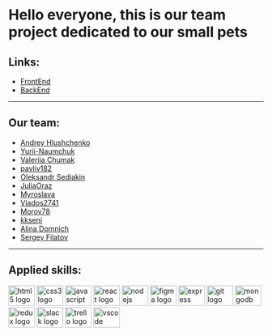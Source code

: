 # Hello everyone, this is our team project dedicated to our small pets

## Links:

- [FrontEnd](https://github.com/Andrgoit/petly-team-project)
- [BackEnd](https://github.com/Andrgoit/petly-backend)

---

## Our team:

- [Andrey Hlushchenko](https://github.com/Andrgoit)
- [Yurii-Naumchuk](https://github.com/Yurii-Naumchuk)
- [Valeriia Chumak](https://github.com/valery-chumak)
- [pavliv182](https://github.com/pavliv182)
- [Oleksandr Sediakin](https://github.com/allx-under)
- [JuliaOraz](https://github.com/JuliaOraz)
- [Myroslava](https://github.com/MiraVV)
- [Vlados2741](https://github.com/Vlados2741)
- [Morov78](https://github.com/Morov78)
- [kkseni](https://github.com/kkseni)
- [Alina Domnich](https://github.com/Alina-d87)
- [Sergey Filatov](https://github.com/Filatov44)

---

## Applied skills:

<div align="left">

  <img src="https://cdn.jsdelivr.net/gh/devicons/devicon/icons/html5/html5-original.svg" height="40" width="52" alt="html5 logo"  />
  <img src="https://cdn.jsdelivr.net/gh/devicons/devicon/icons/css3/css3-original.svg" height="40" width="52" alt="css3 logo"  />
  <img src="https://cdn.jsdelivr.net/gh/devicons/devicon/icons/javascript/javascript-original.svg" height="40" width="52" alt="javascript logo"  />
  <img src="https://cdn.jsdelivr.net/gh/devicons/devicon/icons/react/react-original.svg" height="40" width="52" alt="react logo"  />
  <img src="https://cdn.jsdelivr.net/gh/devicons/devicon/icons/nodejs/nodejs-original.svg" height="40" width="52" alt="nodejs logo"  />
  <img src="https://cdn.jsdelivr.net/gh/devicons/devicon/icons/figma/figma-original.svg" height="40" width="52" alt="figma logo"  />
  <img src="https://cdn.jsdelivr.net/gh/devicons/devicon/icons/express/express-original.svg" height="40" width="52" alt="express logo"  />
  <img src="https://cdn.jsdelivr.net/gh/devicons/devicon/icons/git/git-original.svg" height="40" width="52" alt="git logo"  />
  <img src="https://cdn.jsdelivr.net/gh/devicons/devicon/icons/mongodb/mongodb-original.svg" height="40" width="52" alt="mongodb logo"  />
  <img src="https://cdn.jsdelivr.net/gh/devicons/devicon/icons/redux/redux-original.svg" height="40" width="52" alt="redux logo"  />
  <img src="https://cdn.jsdelivr.net/gh/devicons/devicon/icons/slack/slack-original.svg" height="40" width="52" alt="slack logo"  />
  <img src="https://cdn.jsdelivr.net/gh/devicons/devicon/icons/trello/trello-plain.svg" height="40" width="52" alt="trello logo"  />
  <img src="https://cdn.jsdelivr.net/gh/devicons/devicon/icons/vscode/vscode-original.svg" height="40" width="52" alt="vscode logo"  />
</div>

###
